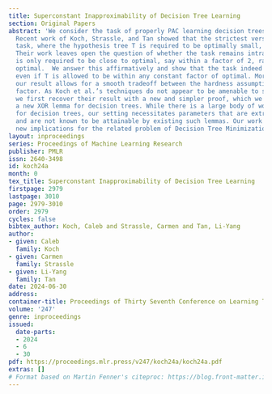 ```yaml
---
title: Superconstant Inapproximability of Decision Tree Learning
section: Original Papers
abstract: 'We consider the task of properly PAC learning decision trees with queries.
  Recent work of Koch, Strassle, and Tan showed that the strictest version of this
  task, where the hypothesis tree T is required to be optimally small, is NP-hard.
  Their work leaves open the question of whether the task remains intractable if T
  is only required to be close to optimal, say within a factor of 2, rather than exactly
  optimal.  We answer this affirmatively and show that the task indeed remains NP-hard
  even if T is allowed to be within any constant factor of optimal. More generally,
  our result allows for a smooth tradeoff between the hardness assumption and inapproximability
  factor. As Koch et al.’s techniques do not appear to be amenable to such a strengthening,
  we first recover their result with a new and simpler proof, which we couple with
  a new XOR lemma for decision trees. While there is a large body of work on XOR lemmas
  for decision trees, our setting necessitates parameters that are extremely sharp
  and are not known to be attainable by existing such lemmas. Our work also carries
  new implications for the related problem of Decision Tree Minimization. '
layout: inproceedings
series: Proceedings of Machine Learning Research
publisher: PMLR
issn: 2640-3498
id: koch24a
month: 0
tex_title: Superconstant Inapproximability of Decision Tree Learning
firstpage: 2979
lastpage: 3010
page: 2979-3010
order: 2979
cycles: false
bibtex_author: Koch, Caleb and Strassle, Carmen and Tan, Li-Yang
author:
- given: Caleb
  family: Koch
- given: Carmen
  family: Strassle
- given: Li-Yang
  family: Tan
date: 2024-06-30
address:
container-title: Proceedings of Thirty Seventh Conference on Learning Theory
volume: '247'
genre: inproceedings
issued:
  date-parts:
  - 2024
  - 6
  - 30
pdf: https://proceedings.mlr.press/v247/koch24a/koch24a.pdf
extras: []
# Format based on Martin Fenner's citeproc: https://blog.front-matter.io/posts/citeproc-yaml-for-bibliographies/
---
```

